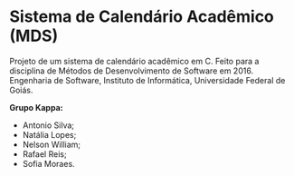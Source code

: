 # Sistema de Calendário Acadêmico (MDS)
Projeto de um sistema de calendário acadêmico em C. Feito para a disciplina de Métodos de Desenvolvimento de Software em 2016.
Engenharia de Software, Instituto de Informática, Universidade Federal de Goiás.

**Grupo Kappa:**
- Antonio Silva;
- Natália Lopes;
- Nelson William;
- Rafael Reis;
- Sofia Moraes.
